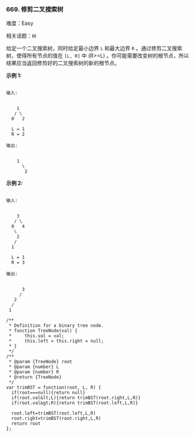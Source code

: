 ### 669. 修剪二叉搜索树

难度：Easy

相关话题：`树`

给定一个二叉搜索树，同时给定最小边界 `L` 和最大边界 `R` 。通过修剪二叉搜索树，使得所有节点的值在 `[L, R]` 中 (R&gt;=L) 。你可能需要改变树的根节点，所以结果应当返回修剪好的二叉搜索树的新的根节点。



 **示例 1:** 





```

输入:

 
    1
   / \
  0   2

  L = 1
  R = 2

输出:

 
    1
      \
       2

```

 **示例 2:** 





```

输入:

 
    3
   / \
  0   4
   \
    2
   /
  1

  L = 1
  R = 3

输出:

 
      3
     / 
   2   
  /
 1

```


```
/**
 * Definition for a binary tree node.
 * function TreeNode(val) {
 *     this.val = val;
 *     this.left = this.right = null;
 * }
 */
/**
 * @param {TreeNode} root
 * @param {number} L
 * @param {number} R
 * @return {TreeNode}
 */
var trimBST = function(root, L, R) {
  if(root===null){return null}
  if(root.val&lt;L){return trimBST(root.right,L,R)}
  if(root.val&gt;R){return trimBST(root.left,L,R)}

  root.left=trimBST(root.left,L,R)
  root.right=trimBST(root.right,L,R)
  return root
};



```
